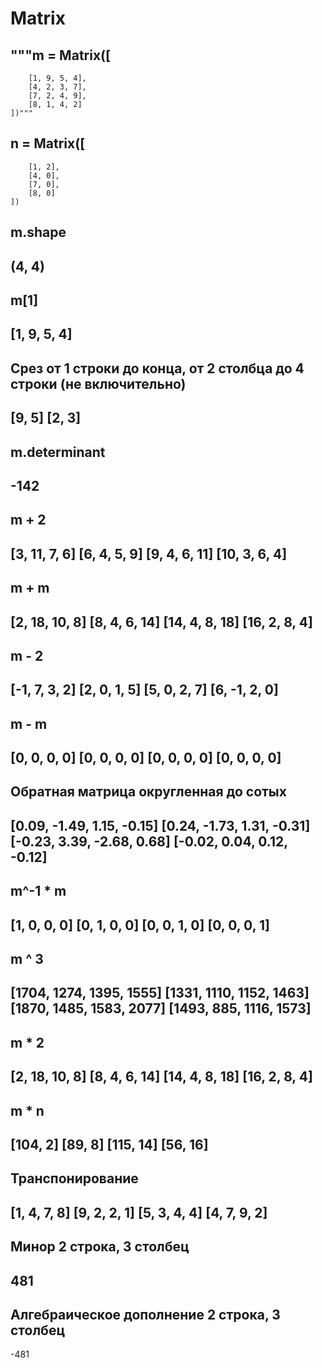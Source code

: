 # Matrix

## """m = Matrix([
        [1, 9, 5, 4],
        [4, 2, 3, 7],
        [7, 2, 4, 9],
        [8, 1, 4, 2]
    ])"""
## n = Matrix([
        [1, 2],
        [4, 0],
        [7, 0],
        [8, 0]
    ])

## m.shape
(4, 4)
----------------------------------------------------------------------------------------------------
## m[1]
[1, 9, 5, 4]
----------------------------------------------------------------------------------------------------
## Срез от 1 строки до конца, от 2 столбца до 4 строки (не включительно)
[9, 5]
[2, 3]
----------------------------------------------------------------------------------------------------
## m.determinant
-142
----------------------------------------------------------------------------------------------------
## m + 2
[3, 11, 7, 6]
[6, 4, 5, 9]
[9, 4, 6, 11]
[10, 3, 6, 4]
----------------------------------------------------------------------------------------------------
## m + m
[2, 18, 10, 8]
[8, 4, 6, 14]
[14, 4, 8, 18]
[16, 2, 8, 4]
----------------------------------------------------------------------------------------------------
## m - 2
[-1, 7, 3, 2]
[2, 0, 1, 5]
[5, 0, 2, 7]
[6, -1, 2, 0]
----------------------------------------------------------------------------------------------------
## m - m
[0, 0, 0, 0]
[0, 0, 0, 0]
[0, 0, 0, 0]
[0, 0, 0, 0]
----------------------------------------------------------------------------------------------------
## Обратная матрица округленная до сотых
[0.09, -1.49, 1.15, -0.15]
[0.24, -1.73, 1.31, -0.31]
[-0.23, 3.39, -2.68, 0.68]
[-0.02, 0.04, 0.12, -0.12]
----------------------------------------------------------------------------------------------------
## m^-1 * m
[1, 0, 0, 0]
[0, 1, 0, 0]
[0, 0, 1, 0]
[0, 0, 0, 1]
----------------------------------------------------------------------------------------------------
## m ^ 3
[1704, 1274, 1395, 1555]
[1331, 1110, 1152, 1463]
[1870, 1485, 1583, 2077]
[1493, 885, 1116, 1573]
----------------------------------------------------------------------------------------------------
## m * 2
[2, 18, 10, 8]
[8, 4, 6, 14]
[14, 4, 8, 18]
[16, 2, 8, 4]
----------------------------------------------------------------------------------------------------
## m * n
[104, 2]
[89, 8]
[115, 14]
[56, 16]
----------------------------------------------------------------------------------------------------
## Транспонирование
[1, 4, 7, 8]
[9, 2, 2, 1]
[5, 3, 4, 4]
[4, 7, 9, 2]
----------------------------------------------------------------------------------------------------
## Минор 2 строка, 3 столбец
481
----------------------------------------------------------------------------------------------------
## Алгебраическое дополнение 2 строка, 3 столбец
-481

